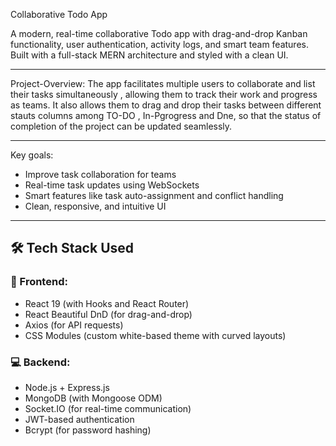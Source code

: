 Collaborative Todo App

A modern, real-time collaborative Todo app with drag-and-drop Kanban functionality, user authentication, activity logs, and smart team features. Built with a full-stack MERN architecture and styled with a clean  UI.

-------------------------------------------------------------------------------------------------------------------------------------------------------------------------------------------------------------------------------------------------------------------------------

Project-Overview:
 The app facilitates multiple users to collaborate and list their tasks simultaneously , allowing them to track their work and progress as teams. It also allows them to drag and drop their tasks between different stauts columns among TO-DO , In-Pgrogress and Dne, so that the status of completion of the project can be updated seamlessly.

 -------------------------------------------------------------------------------------------------------------------------------------------------------------------------------------------------------------------------------------------------------------------------------
 
 Key goals:
- Improve task collaboration for teams
- Real-time task updates using WebSockets
- Smart features like task auto-assignment and conflict handling
- Clean, responsive, and intuitive UI

  
-------------------------------------------------------------------------------------------------------------------------------------------------------------------------------------------------------------------------------------------------------------------------------


## 🛠 Tech Stack Used

### 🔧 Frontend:
- React 19 (with Hooks and React Router)
- React Beautiful DnD (for drag-and-drop)
- Axios (for API requests)
- CSS Modules (custom white-based theme with curved layouts)

### 💻 Backend:
- Node.js + Express.js
- MongoDB (with Mongoose ODM)
- Socket.IO (for real-time communication)
- JWT-based authentication
- Bcrypt (for password hashing)
